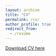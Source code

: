 ```yaml
---
layout: archive
title: "CV"
permalink: /cv/
author_profile: true
redirect_from:
  - /resume
---
```


[Download CV here](https://balubhasuran.github.io/files/cv.pdf)
